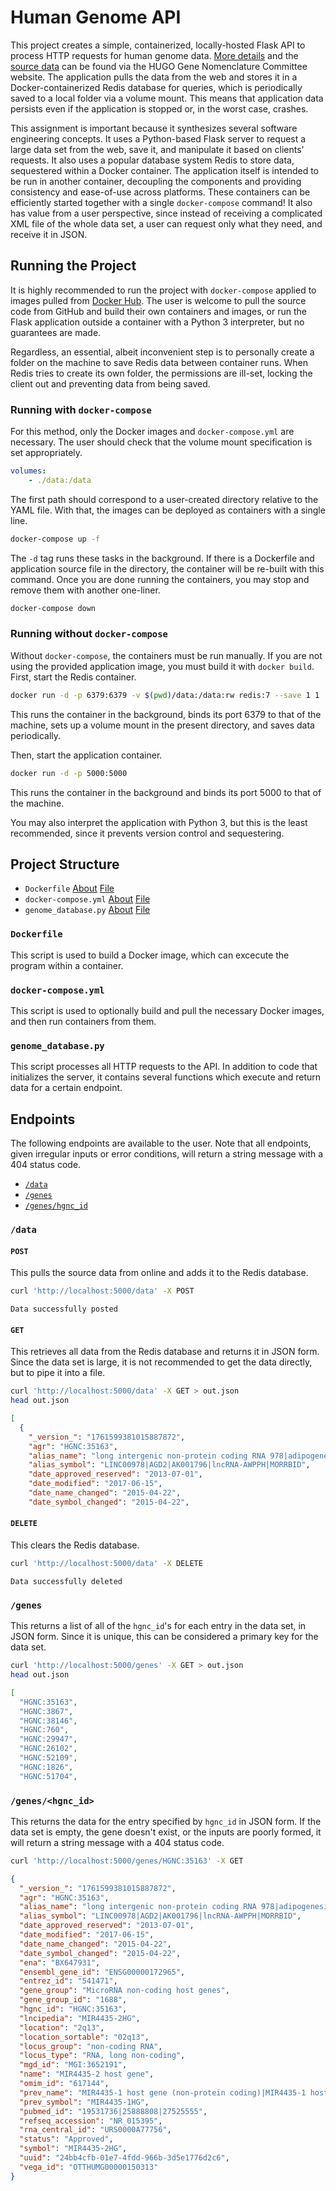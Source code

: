 # Human Genome API

This project creates a simple, containerized, locally-hosted Flask API to process HTTP requests for human genome data. [More details](https://www.genenames.org/download/archive/) and the [source data](https://ftp.ebi.ac.uk/pub/databases/genenames/hgnc/json/hgnc_complete_set.json) can be found via the HUGO Gene Nomenclature Committee website. The application pulls the data from the web and stores it in a Docker-containerized Redis database for queries, which is periodically saved to a local folder via a volume mount. This means that application data persists even if the application is stopped or, in the worst case, crashes.

This assignment is important because it synthesizes several software engineering concepts. It uses a Python-based Flask server to request a large data set from the web, save it, and manipulate it based on clients' requests. It also uses a popular database system Redis to store data, sequestered within a Docker container. The application itself is intended to be run in another container, decoupling the components and providing consistency and ease-of-use across platforms. These containers can be efficiently started together with a single `docker-compose` command! It also has value from a user perspective, since instead of receiving a complicated XML file of the whole data set, a user can request only what they need, and receive it in JSON.

## Running the Project

It is highly recommended to run the project with `docker-compose` applied to images pulled from [Docker Hub](https://hub.docker.com/repository/docker/ashtonvcole/genome_database/). The user is welcome to pull the source code from GitHub and build their own containers and images, or run the Flask application outside a container with a Python 3 interpreter, but no guarantees are made.

Regardless, an essential, albeit inconvenient step is to personally create a folder on the machine to save Redis data between container runs. When Redis tries to create its own folder, the permissions are ill-set, locking the client out and preventing data from being saved.

### Running with `docker-compose`

For this method, only the Docker images and `docker-compose.yml` are necessary. The user should check that the volume mount specification is set appropriately.

```yml
volumes:
    - ./data:/data
```

The first path should correspond to a user-created directory relative to the YAML file. With that, the images can be deployed as containers with a single line.

```bash
docker-compose up -f
```

The `-d`  tag runs these tasks in the background. If there is a Dockerfile and application source file in the directory, the container will be re-built with this command. Once you are done running the containers, you may stop and remove them with another one-liner.

```bash
docker-compose down
```

### Running without `docker-compose`

Without `docker-compose`, the containers must be run manually. If you are not using the provided application image, you must build it with `docker build`. First, start the Redis container.

```bash
docker run -d -p 6379:6379 -v $(pwd)/data:/data:rw redis:7 --save 1 1
```

This runs the container in the background, binds its port 6379 to that of the machine, sets up a volume mount in the present directory, and saves data periodically.

Then, start the application container.

```bash
docker run -d -p 5000:5000
```

This runs the container in the background and binds its port 5000 to that of the machine.

You may also interpret the application with Python 3, but this is the least recommended, since it prevents version control and sequestering.

## Project Structure

- `Dockerfile` [About](#dockerfile) [File](Dockerfile)
- `docker-compose.yml` [About](#docker-composeyml) [File](docker-compose.yml)
- `genome_database.py` [About](#genome_databasepy) [File](genome_database.py)

### `Dockerfile`

This script is used to build a Docker image, which can excecute the program within a container.

### `docker-compose.yml`

This script is used to optionally build and pull the necessary Docker images, and then run containers from them.

### `genome_database.py`

This script processes all HTTP requests to the API. In addition to code that initializes the server, it contains several functions which execute and return data for a certain endpoint.

## Endpoints

The following endpoints are available to the user. Note that all endpoints, given irregular inputs or error conditions, will return a string message with a 404 status code.

- [`/data`](#data)
- [`/genes`](#genes)
- [`/genes/hgnc_id`](#geneshgnc_id)

### `/data`

#### `POST`

This pulls the source data from online and adds it to the Redis database.

```bash
curl 'http://localhost:5000/data' -X POST
```

```
Data successfully posted
```

#### `GET`

This retrieves all data from the Redis database and returns it in JSON form. Since the data set is large, it is not recommended to get the data directly, but to pipe it into a file.

```bash
curl 'http://localhost:5000/data' -X GET > out.json
head out.json
```

```json
[
  {
    "_version_": "1761599381015887872",
    "agr": "HGNC:35163",
    "alias_name": "long intergenic non-protein coding RNA 978|adipogenesis down-regulated transcript 2|lncRNA associated with poor prognosis of HCC|myeloid RNA regulator of Bim-induced death",
    "alias_symbol": "LINC00978|AGD2|AK001796|lncRNA-AWPPH|MORRBID",
    "date_approved_reserved": "2013-07-01",
    "date_modified": "2017-06-15",
    "date_name_changed": "2015-04-22",
    "date_symbol_changed": "2015-04-22",
```

#### `DELETE`

This clears the Redis database.

```bash
curl 'http://localhost:5000/data' -X DELETE
```

```
Data successfully deleted
```

### `/genes`

This returns a list of all of the `hgnc_id`'s for each entry in the data set, in JSON form. Since it is unique, this can be considered a primary key for the data set.

```bash
curl 'http://localhost:5000/genes' -X GET > out.json
head out.json
```

```json
[
  "HGNC:35163",
  "HGNC:3867",
  "HGNC:38146",
  "HGNC:760",
  "HGNC:29947",
  "HGNC:26102",
  "HGNC:52109",
  "HGNC:1826",
  "HGNC:51704",
```

### `/genes/<hgnc_id>`

This returns the data for the entry specified by `hgnc_id` in JSON form. If the data set is empty, the gene doesn't exist, or the inputs are poorly formed, it will return a string message with a 404 status code.

```bash
curl 'http://localhost:5000/genes/HGNC:35163' -X GET
```

```json
{
  "_version_": "1761599381015887872",
  "agr": "HGNC:35163",
  "alias_name": "long intergenic non-protein coding RNA 978|adipogenesis down-regulated transcript 2|lncRNA associated with poor prognosis of HCC|myeloid RNA regulator of Bim-induced death",
  "alias_symbol": "LINC00978|AGD2|AK001796|lncRNA-AWPPH|MORRBID",
  "date_approved_reserved": "2013-07-01",
  "date_modified": "2017-06-15",
  "date_name_changed": "2015-04-22",
  "date_symbol_changed": "2015-04-22",
  "ena": "BX647931",
  "ensembl_gene_id": "ENSG00000172965",
  "entrez_id": "541471",
  "gene_group": "MicroRNA non-coding host genes",
  "gene_group_id": "1688",
  "hgnc_id": "HGNC:35163",
  "lncipedia": "MIR4435-2HG",
  "location": "2q13",
  "location_sortable": "02q13",
  "locus_group": "non-coding RNA",
  "locus_type": "RNA, long non-coding",
  "mgd_id": "MGI:3652191",
  "name": "MIR4435-2 host gene",
  "omim_id": "617144",
  "prev_name": "MIR4435-1 host gene (non-protein coding)|MIR4435-1 host gene",
  "prev_symbol": "MIR4435-1HG",
  "pubmed_id": "19531736|25888808|27525555",
  "refseq_accession": "NR_015395",
  "rna_central_id": "URS0000A77756",
  "status": "Approved",
  "symbol": "MIR4435-2HG",
  "uuid": "24bb4cfb-01e7-4fdd-966b-3d5e1776d2c6",
  "vega_id": "OTTHUMG00000150313"
}
```
